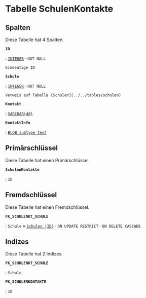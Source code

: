 # Tabelle **SchulenKontakte**

## Spalten

Diese Tabelle hat 4 Spalten.

**`ID`**

:   [`INTEGER`](https://firebirdsql.org/file/documentation/html/en/refdocs/fblangref40/firebird-40-language-reference.html#fblangref40-datatypes-inttypes) · `NOT NULL`

    Eindeutige ID

**`Schule`**

:   [`INTEGER`](https://firebirdsql.org/file/documentation/html/en/refdocs/fblangref40/firebird-40-language-reference.html#fblangref40-datatypes-inttypes) · `NOT NULL`

    Verweis auf Tabelle [Schulen](../../tables/schulen)

**`Kontakt`**

:   [`VARCHAR(40)`](https://firebirdsql.org/file/documentation/html/en/refdocs/fblangref40/firebird-40-language-reference.html#fblangref40-datatypes-chartypes)

**`KontaktInfo`**

:   [`BLOB subtype text`](https://firebirdsql.org/file/documentation/html/en/refdocs/fblangref40/firebird-40-language-reference.html#fblangref40-datatypes-bnrytypes)

## Primärschlüssel

Diese Tabelle hat einen Primärschlüssel.

**`SchulenKontakte`**

:   `ID`

## Fremdschlüssel

Diese Tabelle hat einen Fremdschlüssel.

**`FK_SCHULENKT_SCHULE`**

:   `Schule` » [`Schulen (ID)`](../../tables/schulen) · `ON UPDATE RESTRICT` · `ON DELETE CASCADE`

## Indizes

Diese Tabelle hat 2 Indizes.

**`FK_SCHULENKT_SCHULE`**

:   `Schule`

**`PK_SCHULENKONTAKTE`**

:   `ID`
